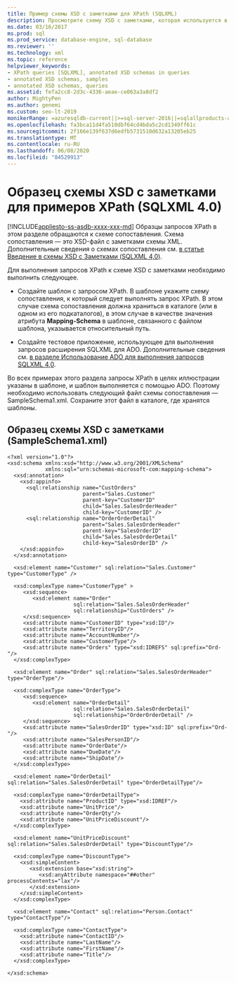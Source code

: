 ```yaml
---
title: Пример схемы XSD с заметками для XPath (SQLXML)
description: Просмотрите схему XSD с заметками, которая используется в примерах этого раздела для демонстрации запросов XPath в SQLXML 4,0.
ms.date: 03/16/2017
ms.prod: sql
ms.prod_service: database-engine, sql-database
ms.reviewer: ''
ms.technology: xml
ms.topic: reference
helpviewer_keywords:
- XPath queries [SQLXML], annotated XSD schemas in queries
- annotated XSD schemas, samples
- annotated XSD schemas, queries
ms.assetid: fefa2cc8-2d3c-4336-aeae-ce063a3a8df2
author: MightyPen
ms.author: genemi
ms.custom: seo-lt-2019
monikerRange: =azuresqldb-current||>=sql-server-2016||=sqlallproducts-allversions||>=sql-server-linux-2017||=azuresqldb-mi-current
ms.openlocfilehash: fa3bca11d4fa510dbf64cd4bda5c2cd1349ff61c
ms.sourcegitcommit: 2f166e139f637d6edfb5731510d632a13205eb25
ms.translationtype: MT
ms.contentlocale: ru-RU
ms.lasthandoff: 06/08/2020
ms.locfileid: "84529913"
---
```

# <a name="sample-annotated-xsd-schema-for-xpath-examples-sqlxml-40"></a>Образец схемы XSD с заметками для примеров XPath (SQLXML 4.0)
[!INCLUDE[appliesto-ss-asdb-xxxx-xxx-md](../../../includes/appliesto-ss-asdb-xxxx-xxx-md.md)]
  Образцы запросов XPath в этом разделе обращаются к схеме сопоставления. Схема сопоставления — это XSD-файл с заметками схемы XML. Дополнительные сведения о схемах сопоставления см. [в статье Введение в схемы XSD с Заметками &#40;SQLXML 4,0&#41;](../../../relational-databases/sqlxml/annotated-xsd-schemas/introduction-to-annotated-xsd-schemas-sqlxml-4-0.md).  
  
 Для выполнения запросов XPath к схеме XSD с заметками необходимо выполнить следующее.  
  
-   Создайте шаблон с запросом XPath. В шаблоне укажите схему сопоставления, к который следует выполнять запрос XPath. В этом случае схема сопоставления должна храниться в каталоге (или в одном из его подкаталогов), в этом случае в качестве значения атрибута **Mapping-Schema** в шаблоне, связанного с файлом шаблона, указывается относительный путь.  
  
-   Создайте тестовое приложение, использующее для выполнения запросов расширения SQLXML для ADO. Дополнительные сведения см. [в разделе Использование ADO для выполнения запросов SQLXML 4,0](../../../relational-databases/sqlxml/using-ado-to-execute-sqlxml-4-0-queries.md).  
  
 Во всех примерах этого раздела запросы XPath в целях иллюстрации указаны в шаблоне, и шаблон выполняется с помощью ADO. Поэтому необходимо использовать следующий файл схемы сопоставления — SampleSchema1.xml. Сохраните этот файл в каталоге, где хранятся шаблоны.  
  
## <a name="sample-annotated-xsd-schema-sampleschema1xml"></a>Образец схемы XSD с заметками (SampleSchema1.xml)  
  
```  
<?xml version="1.0"?>  
<xsd:schema xmlns:xsd="http://www.w3.org/2001/XMLSchema"  
            xmlns:sql="urn:schemas-microsoft-com:mapping-schema">  
  <xsd:annotation>  
    <xsd:appinfo>  
      <sql:relationship name="CustOrders"  
                        parent="Sales.Customer"  
                        parent-key="CustomerID"  
                        child="Sales.SalesOrderHeader"  
                        child-key="CustomerID" />  
      <sql:relationship name="OrderOrderDetail"  
                        parent="Sales.SalesOrderHeader"  
                        parent-key="SalesOrderID"  
                        child="Sales.SalesOrderDetail"  
                        child-key="SalesOrderID" />  
    </xsd:appinfo>  
  </xsd:annotation>  
  
  <xsd:element name="Customer" sql:relation="Sales.Customer" type="CustomerType" />  
  
  <xsd:complexType name="CustomerType" >  
     <xsd:sequence>  
        <xsd:element name="Order"   
                     sql:relation="Sales.SalesOrderHeader"  
                     sql:relationship="CustOrders" />  
     </xsd:sequence>  
     <xsd:attribute name="CustomerID" type="xsd:ID"/>  
     <xsd:attribute name="TerritoryID"/>  
     <xsd:attribute name="AccountNumber"/>  
     <xsd:attribute name="CustomerType"/>  
     <xsd:attribute name="Orders" type="xsd:IDREFS" sql:prefix="Ord-"/>  
  </xsd:complexType>  
  
  <xsd:element name="Order" sql:relation="Sales.SalesOrderHeader" type="OrderType"/>  
  
  <xsd:complexType name="OrderType">  
     <xsd:sequence>  
        <xsd:element name="OrderDetail"   
                     sql:relation="Sales.SalesOrderDetail"  
                     sql:relationship="OrderOrderDetail" />  
     </xsd:sequence>  
     <xsd:attribute name="SalesOrderID" type="xsd:ID" sql:prefix="Ord-"/>  
     <xsd:attribute name="SalesPersonID"/>  
     <xsd:attribute name="OrderDate"/>  
     <xsd:attribute name="DueDate"/>  
     <xsd:attribute name="ShipDate"/>  
  </xsd:complexType>  
  
  <xsd:element name="OrderDetail" sql:relation="Sales.SalesOrderDetail" type="OrderDetailType"/>  
  
  <xsd:complexType name="OrderDetailType">  
    <xsd:attribute name="ProductID" type="xsd:IDREF"/>  
    <xsd:attribute name="UnitPrice"/>  
    <xsd:attribute name="OrderQty"/>  
    <xsd:attribute name="UnitPriceDiscount"/>  
  </xsd:complexType>  
  
  <xsd:element name="UnitPriceDiscount" sql:relation="Sales.SalesOrderDetail" type="DiscountType"/>  
  
  <xsd:complexType name="DiscountType">  
    <xsd:simpleContent>  
       <xsd:extension base="xsd:string">  
          <xsd:anyAttribute namespace="##other" processContents="lax"/>  
       </xsd:extension>  
    </xsd:simpleContent>  
  </xsd:complexType>  
  
  <xsd:element name="Contact" sql:relation="Person.Contact" type="ContactType"/>  
  
  <xsd:complexType name="ContactType">  
    <xsd:attribute name="ContactID"/>  
    <xsd:attribute name="LastName"/>  
    <xsd:attribute name="FirstName"/>  
    <xsd:attribute name="Title"/>  
  </xsd:complexType>  
  
</xsd:schema>  
```  
  
  
